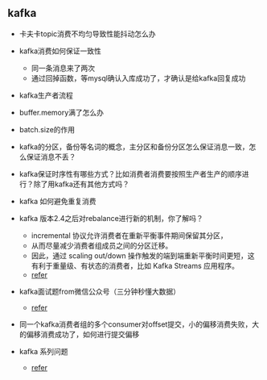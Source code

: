 ## kafka
- 卡夫卡topic消费不均匀导致性能抖动怎么办

- kafka消费如何保证一致性
    - 同一条消息来了两次
    - 通过回掉函数，等mysql确认入库成功了，才确认是给kafka回复成功

- kafka生产者流程
- buffer.memory满了怎么办
- batch.size的作用
- kafka的分区，备份等名词的概念，主分区和备份分区怎么保证消息一致，怎么保证消息不丢？
- kafka保证时序性有哪些方式？比如消费者消费要按照生产者生产的顺序进行？除了用kafka还有其他方式吗？
- kafka 如何避免重复消费
- kafka 版本2.4之后对rebalance进行新的机制，你了解吗？
  - incremental 协议允许消费者在重新平衡事件期间保留其分区，
  - 从而尽量减少消费者组成员之间的分区迁移。
  - 因此，通过 scaling out/down 操作触发的端到端重新平衡时间更短，这有利于重量级、有状态的消费者，比如 Kafka Streams 应用程序。
  - [refer]()
- kafka面试题from微信公众号（三分钟秒懂大数据）
  - [refer](https://mp.weixin.qq.com/s/O_1ztfA8CLcYXLdxTa7tgw)
- 同一个kafka消费者组的多个consumer对offset提交，小的偏移消费失败，大的偏移消费成功了，如何进行提交偏移

- kafka 系列问题
  - [refer](https://mp.weixin.qq.com/s/8OAQzZ5jZYV2Fvtg0pfZoQ)